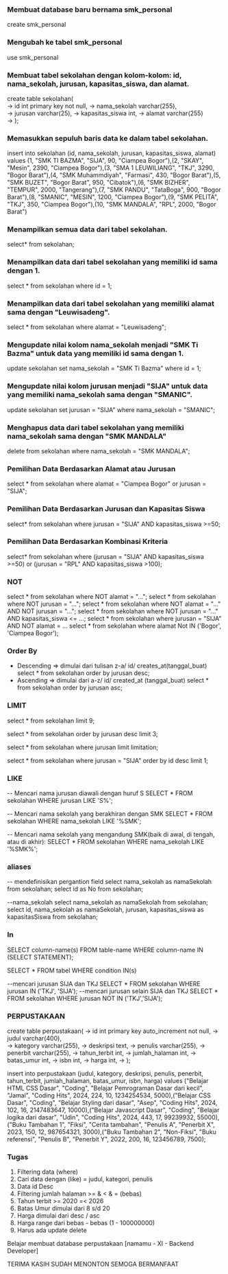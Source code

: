 ### Membuat database baru bernama smk_personal 
create smk_personal

### Mengubah ke tabel smk_personal
use smk_personal

### Membuat tabel sekolahan dengan kolom-kolom: id, nama_sekolah, jurusan, kapasitas_siswa, dan alamat.
create table sekolahan(      
    -> id int primary key not null, 
    -> nama_sekolah varchar(255),   
    -> jurusan varchar(25),
    -> kapasitas_siswa int,
    -> alamat varchar(255)          
    -> );
### Memasukkan sepuluh baris data ke dalam tabel sekolahan.
insert into sekolahan (id, nama_sekolah, jurusan, kapasitas_siswa, alamat) values (1, "SMK TI BAZMA", "SIJA", 90, "Ciampea Bogor"),(2, "SKAY", "Mesin", 2390, "Ciampea Bogor"),(3, "SMA 1 LEUWILIANG", "TKJ", 3290, "Bogor Barat"),(4, "SMK Muhammdiyah", "Farmasi", 430, "Bogor Barat"),(5, "SMK BUZET", "Bogor Barat", 950, "Cibatok"),(6, "SMK BIZHER", "TEMPUR", 2000, "Tangerang"),(7, "SMK PANDU", "TataBoga", 900, "Bogor Barat"),(8, "SMANIC", "MESIN", 1200, "Ciampea Bogor"),(9, "SMK PELITA", "TKJ", 350, "Ciampea Bogor"),(10, "SMK MANDALA", "RPL", 2000, "Bogor Barat")

### Menampilkan semua data dari tabel sekolahan.
select* from sekolahan;

### Menampilkan data dari tabel sekolahan yang memiliki id sama dengan 1.
select * from sekolahan where id = 1;

### Menampilkan data dari tabel sekolahan yang memiliki alamat sama dengan "Leuwisadeng".
select * from sekolahan where alamat = "Leuwisadeng";

### Mengupdate nilai kolom nama_sekolah menjadi "SMK Ti Bazma" untuk data yang memiliki id sama dengan 1.
update sekolahan set nama_sekolah = "SMK Ti Bazma" where id = 1;

### Mengupdate nilai kolom jurusan menjadi "SIJA" untuk data yang memiliki nama_sekolah sama dengan "SMANIC".
update sekolahan set jurusan = "SIJA" where nama_sekolah = "SMANIC";

### Menghapus data dari tabel sekolahan yang memiliki nama_sekolah sama dengan "SMK MANDALA"
delete from sekolahan where nama_sekolah = "SMK MANDALA";

### Pemilihan Data Berdasarkan Alamat atau Jurusan
select * from sekolahan where alamat = "Ciampea Bogor" or jurusan = "SIJA";

### Pemilihan Data Berdasarkan Jurusan dan Kapasitas Siswa
select* from sekolahan where jurusan = "SIJA" AND kapasitas_siswa >=50;

### Pemilihan Data Berdasarkan Kombinasi Kriteria
select* from sekolahan where (jurusan = "SIJA" AND kapasitas_siswa >=50) or (jurusan = "RPL" AND kapasitas_siswa >100);

### NOT 
select * from sekolahan where NOT alamat = "..."; 
select * from sekolahan where NOT jurusan = "..."; 
select * from sekolahan where NOT alamat = "..." AND NOT jurusan = "...";
select * from sekolahan where NOT jurusan = "..." AND kapasitas_siswa <= ...;
select * from sekolahan where jurusan = "SIJA" AND NOT alamat = ...
select * from sekolahan where alamat Not IN ('Bogor', 'Ciampea Bogor');

### Order By
- Descending => dimulai dari tulisan z-a/ id/ creates_at(tanggal_buat)
   select * from sekolahan order by jurusan desc;
- Ascending => dimulai dari a-z/ id/ created_at (tanggal_buat)
   select * from sekolahan order by jurusan asc;

### LIMIT
<!-- membatasi jumlah data -->
select * from sekolahan limit 9;
<!-- membatasi jumlah data dengan desc / asc -->
select * from sekolahan  order by jurusan desc limit 3;
<!-- dengan where dan membatasi jumlah dengan desc / asc -->
select * from sekolahan where jurusan limit limitation;

select * from sekolahan where jurusan = "SIJA" order by id desc limit 1;

### LIKE 
<!-- dari huruf/angka depan -->

-- Mencari nama jurusan diawali dengan huruf S
SELECT * FROM sekolahan WHERE jurusan LIKE 'S%';

-- Mencari nama sekolah yang berakhiran dengan SMK
SELECT * FROM sekolahan WHERE nama_sekolah LIKE '%SMK';

-- Mencari nama sekolah yang mengandung SMK(baik di awal, di tengah, atau di akhir):
SELECT * FROM sekolahan WHERE nama_sekolah LIKE '%SMK%';

### aliases
-- mendefinisikan pergantion field
select nama_sekolah as namaSekolah from sekolahan;
select id as No from sekolahan;

--nama_sekolah
select nama_sekolah as namaSekolah from sekolahan;
select id, nama_sekolah as namaSekolah, jurusan, kapasitas_siswa as kapasitasSiswa from sekolahan;

### In

SELECT column-name(s)
FROM table-name
WHERE  column-name IN (SELECT STATEMENT);

SELECT * FROM tabel WHERE condition IN(s)

--mencari jurusan SIJA dan TKJ
SELECT  * FROM sekolahan WHERE jurusan IN ('TKJ', 'SIJA');
--mencari jurusan selain SIJA dan TKJ
SELECT  * FROM sekolahan WHERE jurusan NOT IN ('TKJ','SIJA');



### PERPUSTAKAAN ####


 create table perpustakaan(
    -> id int primary key auto_increment not null, 
    -> judul varchar(400),   
    -> kategory varchar(255),
    -> deskripsi text,
    -> penulis varchar(255),
    -> penerbit varchar(255),
    -> tahun_terbit int,
    -> jumlah_halaman int,
    -> batas_umur int,
    -> isbn int,
    -> harga int,
    -> );


insert into perpustakaan (judul, kategory, deskripsi, penulis, penerbit, tahun_terbit, jumlah_halaman, batas_umur, isbn, harga) values ("Belajar HTML CSS Dasar", "Coding", "Belajar Pemrograman Dasar dari kecil", "Jamal", "Coding Hits", 2024, 224, 10, 1234254534, 5000),("Belajar CSS Dasar", "Coding", "Belajar Styling dari dasar", "Asep", "Coding Hits", 2024, 102, 16, 2147483647, 10000),("Belajar Javascript Dasar", "Coding", "Belajar logika dari dasar", "Udin", "Coding Hits", 2024, 443, 17, 99239932, 55000),("Buku Tambahan 1", "Fiksi", "Cerita tambahan", "Penulis A", "Penerbit X", 2023, 150, 12, 987654321, 3000),("Buku Tambahan 2", "Non-Fiksi", "Buku referensi", "Penulis B", "Penerbit Y", 2022, 200, 16, 123456789, 7500);

### Tugas
1. Filtering data (where)
2. Cari data dengan (like) = judul, kategori, penulis
3. Data id Desc
4. Filtering jumlah halaman >= & < & = (bebas)
5. Tahun terbit >= 2020 =< 2026
6. Batas Umur dimulai dari 8 s/d 20
7. Harga dimulai dari desc / asc
8. Harga range dari bebas - bebas (1  - 100000000)
9. Harus ada update delete

Belajar membuat database perpustakaan [namamu - XI - Backend Developer]


TERIMA KASIH SUDAH MENONTON SEMOGA BERMANFAAT